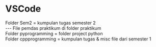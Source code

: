 # VSCode
Folder Sem2 = kumpulan tugas semester 2  
--- File pemdas praktikum di folder praktikum  
Folder pyprogramming = folder project python  
Folder cppprogramming = kumpulan tugas & misc file dari semester 1  
